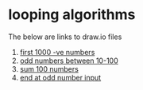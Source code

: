 # looping algorithms

The below are links to draw.io files

1. [first 1000 -ve numbers](https://drive.google.com/file/d/1UvFTSdkayEQNozgouUR1uDJkGc45t3nF/view?usp=sharing)
2. [odd numbers between 10-100](https://drive.google.com/file/d/15m7pRMSOl6qeNoGh4pTU5lqpQ0DdJW53/view?usp=sharing)
3. [sum 100 numbers](https://drive.google.com/file/d/1W3ISZ2DII9F3GqsD_5kngPruaUNVtqis/view?usp=sharing)
4. [end at odd number input ](https://drive.google.com/file/d/1o4Evn8Vr7fEtpOLtrllCXlsQTICzdGFI/view?usp=sharing)
